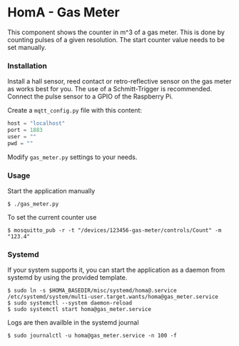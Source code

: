 # HomA - Gas Meter
This component shows the counter in m^3 of a gas meter. This is done by counting pulses of a given resolution. The start counter value needs to be set manually.


### Installation
Install a hall sensor, reed contact or retro-reflective sensor on the gas meter as works best for you.
The use of a Schmitt-Trigger is recommended. Connect the pulse sensor to a GPIO of the Raspberry Pi.

Create a `mqtt_config.py` file with this content:
```python
host = "localhost"
port = 1883
user = ""
pwd = ""
```
Modify `gas_meter.py` settings to your needs.

### Usage
Start the application manually 
```shell
$ ./gas_meter.py
```
To set the current counter use
```shell
$ mosquitto_pub -r -t "/devices/123456-gas-meter/controls/Count" -m "123.4"
```

### Systemd
If your system supports it, you can start the application as a daemon from systemd by using the provided template.
```shell
$ sudo ln -s $HOMA_BASEDIR/misc/systemd/homa@.service /etc/systemd/system/multi-user.target.wants/homa@gas_meter.service
$ sudo systemctl --system daemon-reload
$ sudo systemctl start homa@gas_meter.service
```

Logs are then availble in the systemd journal 
```shell
$ sudo journalctl -u homa@gas_meter.service -n 100 -f
```
